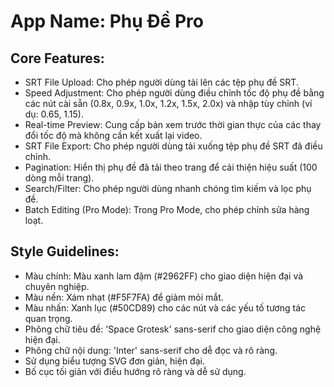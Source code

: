 # **App Name**: Phụ Đề Pro

## Core Features:

- SRT File Upload: Cho phép người dùng tải lên các tệp phụ đề SRT.
- Speed Adjustment: Cho phép người dùng điều chỉnh tốc độ phụ đề bằng các nút cài sẵn (0.8x, 0.9x, 1.0x, 1.2x, 1.5x, 2.0x) và nhập tùy chỉnh (ví dụ: 0.65, 1.15).
- Real-time Preview: Cung cấp bản xem trước thời gian thực của các thay đổi tốc độ mà không cần kết xuất lại video.
- SRT File Export: Cho phép người dùng tải xuống tệp phụ đề SRT đã điều chỉnh.
- Pagination: Hiển thị phụ đề đã tải theo trang để cải thiện hiệu suất (100 dòng mỗi trang).
- Search/Filter: Cho phép người dùng nhanh chóng tìm kiếm và lọc phụ đề.
- Batch Editing (Pro Mode): Trong Pro Mode, cho phép chỉnh sửa hàng loạt.

## Style Guidelines:

- Màu chính: Màu xanh lam đậm (#2962FF) cho giao diện hiện đại và chuyên nghiệp.
- Màu nền: Xám nhạt (#F5F7FA) để giảm mỏi mắt.
- Màu nhấn: Xanh lục (#50CD89) cho các nút và các yếu tố tương tác quan trọng.
- Phông chữ tiêu đề: 'Space Grotesk' sans-serif cho giao diện công nghệ hiện đại.
- Phông chữ nội dung: 'Inter' sans-serif cho dễ đọc và rõ ràng.
- Sử dụng biểu tượng SVG đơn giản, hiện đại.
- Bố cục tối giản với điều hướng rõ ràng và dễ sử dụng.